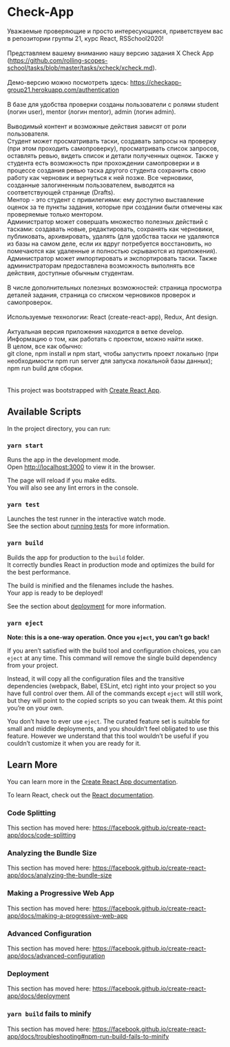 # Check-App

Уважаемые проверяющие и просто интересующиеся, приветствуем вас в репозитории группы 21, курс React, RSSchool2020!<br /><br />
Представляем вашему вниманию нашу версию задания X Check App (https://github.com/rolling-scopes-school/tasks/blob/master/tasks/xcheck/xcheck.md).<br /><br />
Демо-версию можно посмотреть здесь: https://checkapp-group21.herokuapp.com/authentication<br /><br />
В базе для удобства проверки созданы пользователи с ролями student (логин user), mentor (логин mentor), admin (логин admin).<br /><br />
Выводимый контент и возможные действия зависят от роли пользователя.<br />
Студент может просматривать таски, создавать запросы на проверку (при этом проходить самопроверку), просматривать список запросов, оставлять ревью, видеть список и детали полученных оценок. Также у студента есть возможность при прохождении самопроверки и в процессе создания ревью таска другого студента сохранить свою работу как черновик и вернуться к ней позже. Все черновики, созданные залогиненным пользователем, выводятся на соответствующей странице (Drafts).<br />
Ментор - это студент с привилегиями: ему доступно выставление оценок за те пункты задания, которые при создании были отмечены как проверяемые только ментором.<br />
Администратор может совершать множество полезных действий с тасками: создавать новые, редактировать, сохранять как черновики, публиковать, архивировать, удалять (для удобства таски не удаляются из базы на самом деле, если их вдруг потребуется восстановить, но помечаются как удаленные и полностью скрываются из приложения). Администратор может импортировать и экспортировать таски. Также администраторам предоставлена возможность выполнять все действия, доступные обычным студентам.<br />
<br />
В числе дополнительных полезных возможностей: страница просмотра деталей задания, страница со списком черновиков проверок и самопроверок.<br />
<br />
Используемые технологии: React (create-react-app), Redux, Ant design.<br /><br />
Актуальная версия приложения находится в ветке develop.<br />
Информацию о том, как работать с проектом, можно найти ниже.<br />
В целом, вcе как обычно:<br />
git clone, npm install и npm start, чтобы запустить проект локально (при необходимости npm run server для запуска локальной базы данных);<br />
npm run build для сборки.<br />
<br /><br />
This project was bootstrapped with [Create React App](https://github.com/facebook/create-react-app).

## Available Scripts

In the project directory, you can run:

### `yarn start`

Runs the app in the development mode.<br />
Open [http://localhost:3000](http://localhost:3000) to view it in the browser.

The page will reload if you make edits.<br />
You will also see any lint errors in the console.

### `yarn test`

Launches the test runner in the interactive watch mode.<br />
See the section about [running tests](https://facebook.github.io/create-react-app/docs/running-tests) for more information.

### `yarn build`

Builds the app for production to the `build` folder.<br />
It correctly bundles React in production mode and optimizes the build for the best performance.

The build is minified and the filenames include the hashes.<br />
Your app is ready to be deployed!

See the section about [deployment](https://facebook.github.io/create-react-app/docs/deployment) for more information.

### `yarn eject`

**Note: this is a one-way operation. Once you `eject`, you can’t go back!**

If you aren’t satisfied with the build tool and configuration choices, you can `eject` at any time. This command will remove the single build dependency from your project.

Instead, it will copy all the configuration files and the transitive dependencies (webpack, Babel, ESLint, etc) right into your project so you have full control over them. All of the commands except `eject` will still work, but they will point to the copied scripts so you can tweak them. At this point you’re on your own.

You don’t have to ever use `eject`. The curated feature set is suitable for small and middle deployments, and you shouldn’t feel obligated to use this feature. However we understand that this tool wouldn’t be useful if you couldn’t customize it when you are ready for it.

## Learn More

You can learn more in the [Create React App documentation](https://facebook.github.io/create-react-app/docs/getting-started).

To learn React, check out the [React documentation](https://reactjs.org/).

### Code Splitting

This section has moved here: https://facebook.github.io/create-react-app/docs/code-splitting

### Analyzing the Bundle Size

This section has moved here: https://facebook.github.io/create-react-app/docs/analyzing-the-bundle-size

### Making a Progressive Web App

This section has moved here: https://facebook.github.io/create-react-app/docs/making-a-progressive-web-app

### Advanced Configuration

This section has moved here: https://facebook.github.io/create-react-app/docs/advanced-configuration

### Deployment

This section has moved here: https://facebook.github.io/create-react-app/docs/deployment

### `yarn build` fails to minify

This section has moved here: https://facebook.github.io/create-react-app/docs/troubleshooting#npm-run-build-fails-to-minify
